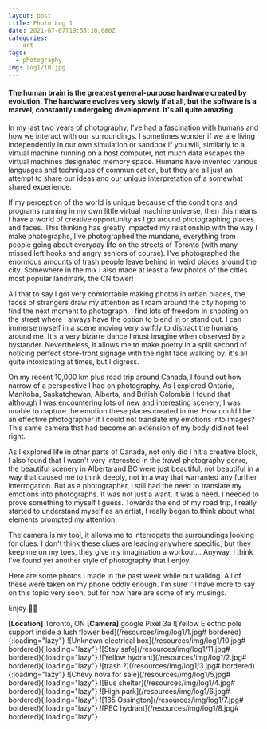 ```yaml
---
layout: post
title: Photo Log 1
date: 2021-07-07T19:55:10.080Z
categories:
  - art
tags:
  - photography
img: log1/10.jpg
---
```


#### The human brain is the greatest general-purpose hardware created by evolution. The hardware evolves very slowly if at all, but the software is a marvel, constantly undergoing development. It's all quite amazing

In my last two years of photography, I've had a fascination with humans and how we interact with our surroundings. I sometimes wonder if we are living independently in our own simulation or sandbox if you will, similarly to a virtual machine running on a host computer, not much data escapes the virtual machines designated memory space. Humans have invented various languages and techniques of communication, but they are all just an attempt to share our ideas and our unique interpretation of a somewhat shared experience.

If my perception of the world is unique because of the conditions and programs running in my own little virtual machine universe, then this means I have a world of creative opportunity as I go around photographing places and faces. This thinking has greatly impacted my relationship with the way I make photographs, I've photographed the mundane, everything from people going about everyday life on the streets of Toronto (with many missed left hooks and angry seniors of course). I've photographed the enormous amounts of trash people leave behind in weird places around the city. Somewhere in the mix I also made at least a few photos of the cities most popular landmark, the CN tower!<!--more-->

All that to say I got very comfortable making photos in urban places, the faces of strangers draw my attention as I roam around the city hoping to find the next moment to photograph. I find lots of freedom in shooting on the street where I always have the option to blend in or stand out. I can immerse myself in a scene moving very swiftly to distract the humans around me. It's a very bizarre dance I must imagine when observed by a bystander. Nevertheless, it allows me to make poetry in a split second of noticing perfect store-front signage with the right face walking by. it's all quite intoxicating at times, but I digress.

On my recent 10,000 km plus road trip around Canada, I found out how narrow of a perspective I had on photography. As I explored Ontario, Manitoba, Saskatchewan, Alberta, and British Colombia I found that although I was encountering lots of new and interesting scenery, I was unable to capture the emotion these places created in me. How could I be an effective photographer if I could not translate my emotions into images? This same camera that had become an extension of my body did not feel right.

As I explored life in other parts of Canada, not only did I hit a creative block, I also found that I wasn't very interested in the travel photography genre, the beautiful scenery in Alberta and BC were just beautiful, not beautiful in a way that caused me to think deeply, not in a way that warranted any further interrogation. But as a photographer, I still had the need to translate my emotions into photographs. It was not just a want, it was a need. I needed to prove something to myself I guess. Towards the end of my road trip, I really started to understand myself as an artist, I really began to think about what elements prompted my attention.

The camera is my tool, it allows me to interrogate the surroundings looking for clues. I don't think these clues are leading anywhere specific, but they keep me on my toes, they give my imagination a workout... Anyway, I think I've found yet another style of photography that I enjoy.

Here are some photos I made in the past week while out walking. All of these were taken on my phone oddly enough. I'm sure I'll have more to say on this topic very soon, but for now here are some of my musings.

Enjoy ✌🏽

**[Location]** Toronto, ON **[Camera]** google Pixel 3a
![Yellow Electric pole support inside a lush flower bed](/resources/img/log1/1.jpg# bordered){:loading="lazy"}
![Unknown electrical box](/resources/img/log1/10.jpg# bordered){:loading="lazy"}
![Stay safe](/resources/img/log1/11.jpg# bordered){:loading="lazy"}
![Yellow hydrant](/resources/img/log1/2.jpg# bordered){:loading="lazy"}
![trash ?](/resources/img/log1/3.jpg# bordered){:loading="lazy"}
![Chevy nova for sale](/resources/img/log1/5.jpg# bordered){:loading="lazy"}
![Bus shelter](/resources/img/log1/4.jpg# bordered){:loading="lazy"}
![High park](/resources/img/log1/6.jpg# bordered){:loading="lazy"}
![135 Ossington](/resources/img/log1/7.jpg# bordered){:loading="lazy"}
![PEC hydrant](/resources/img/log1/8.jpg# bordered){:loading="lazy"}
